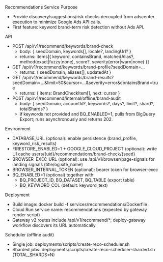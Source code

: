 Recommendations Service
Purpose
- Provide discovery/suggestions/risk checks decoupled from adscenter execution to minimize Google Ads API calls.
- First feature: keyword brand-term risk detection without Ads API.

API
- POST /api/v1/recommend/keywords/brand-check
  - body: { seedDomain, keywords[], locale?, landingUrl? }
  - returns: items[{ keyword, containsBrand, matchedAlias?, method(exact|fuzzy|none), score?, severity(error|warn|none) }]
- GET /api/v1/recommend/keywords/brand-profile?seedDomain=...
  - returns: { seedDomain, aliases[], updatedAt }
- GET /api/v1/recommend/keywords/brand-results?seedDomain=...&limit=50&cursor=...&severity=error&containsBrand=true
  - returns: { items: BrandCheckItem[], next: cursor }
- POST /api/v1/recommend/internal/offline/brand-audit
  - body: { seedDomain, accountId?, keywords?, days?, limit?, shard?, totalShards? }
  - if keywords not provided and BQ_ENABLED=1, pulls from BigQuery Export; runs asynchronously and returns 202.

Environment
- DATABASE_URL (optional): enable persistence (brand_profile, keyword_risk_results)
- FIRESTORE_ENABLED=1 + GOOGLE_CLOUD_PROJECT (optional): write UI cache users/{uid}/recommendations/brand-check/{seed}
- BROWSER_EXEC_URL (optional): use /api/v1/browser/page-signals for landing signals (title/og:site_name)
- BROWSER_INTERNAL_TOKEN (optional): bearer token for browser-exec
- BQ_ENABLED=1 (optional) together with:
  - BQ_PROJECT_ID, BQ_DATASET, BQ_TABLE (export table)
  - BQ_KEYWORD_COL (default: keyword_text)

Deployment
- Build image: docker build -f services/recommendations/Dockerfile .
- Cloud Run service name: recommendations (expected by gateway render script)
- Gateway v2 routes include /api/v1/recommend/*; deploy-gateway workflow discovers its URL automatically.

Scheduler (offline audit)
- Single job: deployments/scripts/create-reco-scheduler.sh
- Sharded jobs: deployments/scripts/create-reco-scheduler-sharded.sh (TOTAL_SHARDS=N)


